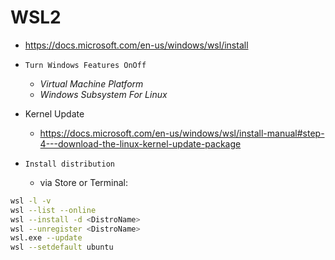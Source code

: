 # WSL2

- <https://docs.microsoft.com/en-us/windows/wsl/install>

- `Turn Windows Features OnOff`
  - *Virtual Machine Platform*
  - *Windows Subsystem For Linux*
- Kernel Update
  - <https://docs.microsoft.com/en-us/windows/wsl/install-manual#step-4---download-the-linux-kernel-update-package>
- `Install distribution`
  - via Store or Terminal:

```bash
wsl -l -v
wsl --list --online
wsl --install -d <DistroName>
wsl --unregister <DistroName>
wsl.exe --update
wsl --setdefault ubuntu
```
